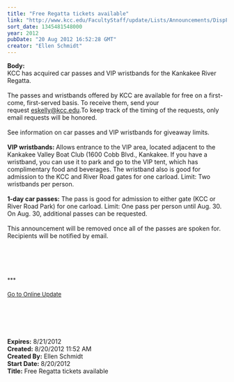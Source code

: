 ```yaml
---
title: "Free Regatta tickets available"
link: "http://www.kcc.edu/FacultyStaff/update/Lists/Announcements/DispForm.aspx?ID=782"
sort_date: 1345481548000
year: 2012
pubDate: "20 Aug 2012 16:52:28 GMT"
creator: "Ellen Schmidt"
---
```


<div><b>Body:</b> <div class="ExternalClass7E7C64C6943A475CA3196FA391CB93D2">
<div>KCC has acquired car passes and VIP wristbands for the Kankakee River Regatta.</div>
<div> </div>
<div>The passes and wristbands offered by KCC are available for free on a first-come, first-served basis. To receive them, send your request <a href="mailto:eskelly@kcc.edu">eskelly@kcc.edu</a>.To keep track of the timing of the requests, only email requests will be honored. </div>
<div> </div>
<div>See information on car passes and VIP wristbands for giveaway limits.</div>
<div> </div>
<div><strong>VIP wristbands: </strong>Allows entrance to the VIP area, located adjacent to the Kankakee Valley Boat Club (1600 Cobb Blvd., Kankakee. If you have a wristband, you can use it to park and go to the VIP tent, which has complimentary food and beverages. The wristband also is good for admission to the KCC and River Road gates for one carload. Limit: Two wristbands per person.</div>
<div> </div>
<div><strong>1-day car passes:</strong> The pass is good for admission to either gate (KCC or River Road Park) for one carload. Limit: One pass per person until Aug. 30. On Aug. 30, additional passes can be requested.</div>
<div><br />This announcement will be removed once all of the passes are spoken for. Recipients will be notified by email.<br /> </div>
<div> </div>
<div><br /> </div>
<div><font size="2"></font> </div>
<div><font size="2">***</font></div>
<div> </div>
<div><font size="2"><a href="/FacultyStaff/update/Pages/dailyupdate.aspx">Go to Online Update</a></font><font size="2"></font></div>
<div> </div>
<p><font size="2"></font> </p>
<p><font size="2"> </p></font></div></div>
<div><b>Expires:</b> 8/21/2012</div>
<div><b>Created:</b> 8/20/2012 11:52 AM</div>
<div><b>Created By:</b> Ellen Schmidt</div>
<div><b>Start Date:</b> 8/20/2012</div>
<div><b>Title:</b> Free Regatta tickets available</div>
